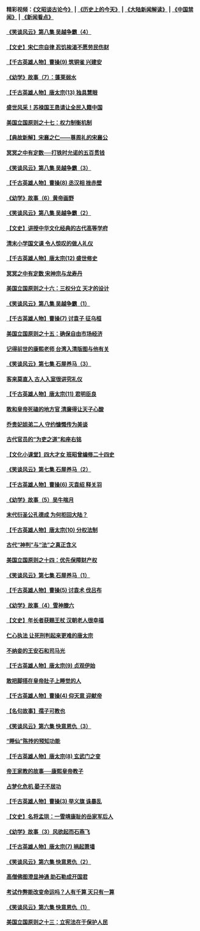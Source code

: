 #### 精彩视频：[《文昭谈古论今》](http://45.32.25.56/wenzhao) | [《历史上的今天》](http://45.32.25.56/today-in-history) | [《大陆新闻解读》](http://45.32.25.56/ntdtv-comedy) | [《中国禁闻》](http://45.32.25.56/ntdtv-news) | [《新闻看点》](http://45.32.25.56/news-insight) 

 #### [《笑谈风云》第八集 吴越争霸（4）](../pages/nsc975/n11010924.md?t=02071831) 

#### [【文史】宋仁宗自律 忍饥挨渴不愿劳民伤财](../pages/nsc975/n10997349.md?t=02071831) 

#### [【千古英雄人物】曹操(9) 筑铜雀 兴建安](../pages/nsc975/n7662497.md?t=02071831) 

#### [《幼学》故事（7）：蓬莱弱水](../pages/nsc975/n10990547.md?t=02071831) 

#### [【千古英雄人物】唐太宗(13) 独具慧眼](../pages/nsc975/n8034179.md?t=02071831) 

#### [盛世风采！苏禄国王恳请让全民入籍中国](../pages/nsc975/n10992284.md?t=02071831) 

#### [美国立国原则之十七：权力制衡机制](../pages/nsc975/n11002624.md?t=02071831) 

#### [【典故新解】宋襄之仁——尊周礼的宋襄公](../pages/nsc975/n11018653.md?t=02071831) 

#### [冥冥之中有定数──打铁时允诺的五百贯钱](../pages/nsc975/n334213.md?t=02071831) 

#### [《笑谈风云》第八集 吴越争霸（3）](../pages/nsc975/n11010889.md?t=02071831) 

#### [【千古英雄人物】曹操(8) 丞汉相 挫赤壁](../pages/nsc975/n7662490.md?t=02071831) 

#### [《幼学》故事（6）黄帝画野](../pages/nsc975/n10990546.md?t=02071831) 

#### [《笑谈风云》第八集 吴越争霸（2）](../pages/nsc975/n10996834.md?t=02071831) 

#### [【文史】讲授中华文化经典的古代高等学府](../pages/nsc975/n11003895.md?t=02071831) 

#### [清末小学国文课 令人惊叹的做人礼仪](../pages/nsc975/n10980226.md?t=02071831) 

#### [【千古英雄人物】唐太宗(12) 盛世修史](../pages/nsc975/n8034115.md?t=02071831) 

#### [冥冥之中有定数 宋神宗与龙寿丹](../pages/nsc975/n11008770.md?t=02071831) 

#### [美国立国原则之十六：三权分立 天才的设计](../pages/nsc975/n10991293.md?t=02071831) 

#### [《笑谈风云》第八集 吴越争霸（1）](../pages/nsc975/n10987751.md?t=02071831) 

#### [【千古英雄人物】曹操(7) 讨袁子 征乌桓](../pages/nsc975/n7662459.md?t=02071831) 

#### [美国立国原则之十五：确保自由市场经济](../pages/nsc975/n10957715.md?t=02071831) 

#### [记得前世的康熙老师 台湾入清版图与他有关](../pages/nsc975/n11004761.md?t=02071831) 

#### [《笑谈风云》第七集 石屋养马（3）](../pages/nsc975/n10964155.md?t=02071831) 

#### [客来莫直入 古人入室很讲究礼仪](../pages/nsc975/n11002636.md?t=02071831) 

#### [【千古英雄人物】唐太宗(11) 君明臣良](../pages/nsc975/n8030388.md?t=02071831) 

#### [敢和皇帝死磕的地方官 清廉得让天子心酸](../pages/nsc975/n10999336.md?t=02071831) 

#### [乔贵妃姐弟二人 守约慷慨传为美谈](../pages/nsc975/n10842491.md?t=02071831) 

#### [古代官员的“为吏之道”和座右铭](../pages/nsc975/n10989890.md?t=02071831) 

#### [【文化小课堂】四大才女 班昭曾编修二十四史](../pages/nsc975/n10996143.md?t=02071831) 

#### [《笑谈风云》第七集 石屋养马（2）](../pages/nsc975/n10964109.md?t=02071831) 

#### [【千古英雄人物】曹操(6) 灭袁绍 释关羽](../pages/nsc975/n7662436.md?t=02071831) 

#### [《幼学》故事（5）吴牛喘月](../pages/nsc975/n10806013.md?t=02071831) 

#### [末代衍圣公孔德成 为何拒回大陆？](../pages/nsc975/n10992548.md?t=02071831) 

#### [【千古英雄人物】唐太宗(10) 分权法制](../pages/nsc975/n8025970.md?t=02071831) 

#### [古代“神判”与“法”之真正含义](../pages/nsc975/n10982291.md?t=02071831) 

#### [美国立国原则之十四：优先保障财产权](../pages/nsc975/n10954086.md?t=02071831) 

#### [《笑谈风云》第七集 石屋养马（1）](../pages/nsc975/n10964072.md?t=02071831) 

#### [【千古英雄人物】曹操(5) 讨袁术 伐吕布](../pages/nsc975/n7637126.md?t=02071831) 

#### [《幼学》故事（4）雪神滕六](../pages/nsc975/n10806012.md?t=02071831) 

#### [【文史】年长者获赐王杖 汉朝老人很幸福](../pages/nsc975/n10980263.md?t=02071831) 

#### [仁心执法 让死刑判起来更难的唐太宗](../pages/nsc975/n10979954.md?t=02071831) 

#### [不纳妾的王安石和司马光](../pages/nsc975/n2647438.md?t=02071831) 

#### [【千古英雄人物】唐太宗(9) 贞观伊始](../pages/nsc975/n8022938.md?t=02071831) 

#### [敢把脚搭在皇帝肚子上睡觉的人](../pages/nsc975/n10975530.md?t=02071831) 

#### [【千古英雄人物】曹操(4) 仰天意 迎献帝](../pages/nsc975/n7637003.md?t=02071831) 

#### [【名句故事】孺子可教也](../pages/nsc975/n10371944.md?t=02071831) 

#### [《笑谈风云》第六集 快意恩仇（3）](../pages/nsc975/n10953824.md?t=02071831) 

#### [“睡仙”陈抟的预知功能](../pages/nsc975/n10955272.md?t=02071831) 

#### [【千古英雄人物】唐太宗(8) 玄武门之变](../pages/nsc975/n7979461.md?t=02071831) 

#### [帝王家教的故事──康熙皇帝教子](../pages/nsc975/n10764254.md?t=02071831) 

#### [占梦化危机 晏子不居功](../pages/nsc975/n232663.md?t=02071831) 

#### [【千古英雄人物】曹操(3) 举义旗 诛暴乱](../pages/nsc975/n7576061.md?t=02071831) 

#### [【文史】名将孟珙：一雪靖康耻的岳家军后人](../pages/nsc975/n10949269.md?t=02071831) 

#### [《幼学》故事（3）风欲起而石燕飞](../pages/nsc975/n10806010.md?t=02071831) 

#### [【千古英雄人物】唐太宗(7) 祸起萧墙](../pages/nsc975/n7979459.md?t=02071831) 

#### [《笑谈风云》第六集 快意恩仇（2）](../pages/nsc975/n10950714.md?t=02071831) 

#### [高僧佛图澄显神通 助石勒成开国君](../pages/nsc975/n10960107.md?t=02071831) 

#### [考试作弊能改变命运吗？人有千算 天只有一算](../pages/nsc975/n10959716.md?t=02071831) 

#### [《笑谈风云》第六集 快意恩仇（1）](../pages/nsc975/n10938848.md?t=02071831) 

#### [美国立国原则之十三：立宪法在于保护人民](../pages/nsc975/n10942497.md?t=02071831) 

